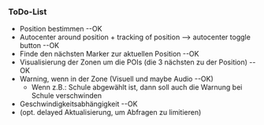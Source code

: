 ### ToDo-List 

- Position bestimmen --OK
- Autocenter around position + tracking of position  --> autocenter toggle button --OK
- Finde den nächsten Marker zur aktuellen Position --OK
- Visualisierung der Zonen um die POIs (die 3 nächsten zu der Position) --OK
- Warning, wenn in der Zone (Visuell und maybe Audio --OK) 
  - Wenn z.B.: Schule abgewählt ist, dann soll auch die Warnung bei Schule verschwinden
- Geschwindigkeitsabhängigkeit --OK
- (opt. delayed Aktualisierung, um Abfragen zu limitieren) 
